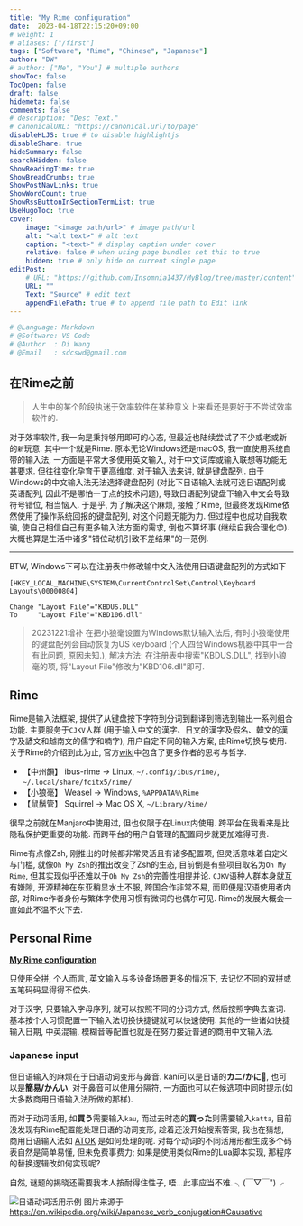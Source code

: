 ```yaml
---
title: "My Rime configuration"
date:  2023-04-18T22:15:20+09:00
# weight: 1
# aliases: ["/first"]
tags: ["Software", "Rime", "Chinese", "Japanese"]
author: "DW"
# author: ["Me", "You"] # multiple authors
showToc: false
TocOpen: false
draft: false
hidemeta: false
comments: false
# description: "Desc Text."
# canonicalURL: "https://canonical.url/to/page"
disableHLJS: true # to disable highlightjs
disableShare: true
hideSummary: false
searchHidden: false
ShowReadingTime: true
ShowBreadCrumbs: true
ShowPostNavLinks: true
ShowWordCount: true
ShowRssButtonInSectionTermList: true
UseHugoToc: true
cover:
    image: "<image path/url>" # image path/url
    alt: "<alt text>" # alt text
    caption: "<text>" # display caption under cover
    relative: false # when using page bundles set this to true
    hidden: true # only hide on current single page
editPost:
    # URL: "https://github.com/Insomnia1437/MyBlog/tree/master/content"
    URL: ""
    Text: "Source" # edit text
    appendFilePath: true # to append file path to Edit link
---
```

```python
# @Language: Markdown
# @Software: VS Code
# @Author  : Di Wang
# @Email   : sdcswd@gmail.com
```

## 在Rime之前

> 人生中的某个阶段执迷于效率软件在某种意义上来看还是要好于不尝试效率软件的.

对于效率软件, 我一向是秉持够用即可的心态, 但最近也陆续尝试了不少或老或新的`新`玩意. 其中一个就是Rime. 原本无论Windows还是macOS, 我一直使用系统自带的输入法, 一方面是平常大多使用英文输入, 对于中文词库或输入联想等功能无甚要求.
但往往变化孕育于更高维度, 对于输入法来讲, 就是键盘配列. 由于Windows的中文输入法无法选择键盘配列 (对比下日语输入法就可选日语配列或英语配列, 因此不是哪怕一丁点的技术问题), 导致日语配列键盘下输入中文会导致符号错位, 相当恼人.
于是乎, 为了解决这个麻烦, 接触了Rime, 但最终发现Rime依然使用了操作系统回报的键盘配列, 对这个问题无能为力. 但过程中也成功自我欺骗, 使自己相信自己有更多输入法方面的需求, 倒也不算坏事 (继续自我合理化😊). 大概也算是生活中诸多"错位动机引致不差结果"的一范例.

---

BTW, Windows下可以在注册表中修改输中文入法使用日语键盘配列的方式如下
```
[HKEY_LOCAL_MACHINE\SYSTEM\CurrentControlSet\Control\Keyboard Layouts\00000804]

Change "Layout File"="KBDUS.DLL"
To     "Layout File"="KBD106.dll"
```
> 20231221增补
> 在把小狼毫设置为Windows默认输入法后, 有时小狼毫使用的键盘配列会自动恢复为US keyboard (个人四台Windows机器中其中一台有此问题, 原因未知.), 解决方法: 在注册表中搜索"KBDUS.DLL", 找到小狼毫的项, 将"Layout File"修改为"KBD106.dll"即可.

## Rime

Rime是输入法框架, 提供了从键盘按下字符到分词到翻译到筛选到输出一系列组合功能. 主要服务于`CJKV`人群 (用于输入中文的漢字、日文的漢字及假名、韓文的漢字及諺文和越南文的儒字和喃字), 用户自定不同的输入方案, 由Rime切换与使用. 关于Rime的介绍到此为止, 官方[wiki](https://github.com/rime/home/wiki)中包含了更多作者的思考与哲学.

- 【中州韻】 ibus-rime → Linux, `~/.config/ibus/rime/`, `~/.local/share/fcitx5/rime/`
- 【小狼毫】 Weasel → Windows, `%APPDATA%\Rime`
- 【鼠鬚管】 Squirrel → Mac OS X, `~/Library/Rime/`

很早之前就在Manjaro中使用过, 但也仅限于在Linux内使用. 跨平台在我看来是比隐私保护更重要的功能. 而跨平台的用户自管理的配置同步就更加难得可贵.

Rime有点像Zsh, 刚推出的时候都非常灵活且有诸多配置项, 但灵活意味着自定义与门槛, 就像`Oh My Zsh`的推出改变了Zsh的生态, 目前倒是有些项目取名为`Oh My Rime`, 但其实现似乎还难以于`Oh My Zsh`的完善性相提并论. `CJKV`语种人群本身就互有嫌隙, 开源精神在东亚稍显水土不服, 跨国合作非常不易, 而即便是汉语使用者内部, 对Rime作者身份与繁体字使用习惯有微词的也偶尔可见. Rime的发展大概会一直如此不温不火下去.

## Personal Rime

[**My Rime configuration**](https://github.com/Insomnia1437/rime)

只使用全拼, 个人而言, 英文输入与多设备场景更多的情况下, 去记忆不同的双拼或五笔码码显得得不偿失.

对于汉字, 只要输入字母序列, 就可以按照不同的分词方式, 然后按照字典去查词. 基本按个人习惯配置一下输入法切换快捷键就可以快速使用. 其他的一些诸如快捷输入日期, 中英混输, 模糊音等配置也就是在努力接近普通的商用中文输入法.

### Japanese input

但日语输入的麻烦在于日语动词变形与鼻音. kani可以是日语的**カニ/かに**🦀, 也可以是**簡易/かんい**, 对于鼻音可以使用分隔符, 一方面也可以在候选项中同时提示(如大多数商用日语输入法所做的那样).

而对于动词活用, 如**買う**需要输入`kau`,  而过去时态的**買った**则需要输入`katta`, 目前没发现有Rime配置能处理日语的动词变形, 趁着还没开始搜索答案, 我也在猜想, 商用日语输入法如 [ATOK](https://atok.com/) 是如何处理的呢. 对每个动词的不同活用形都生成多个码表自然是简单易懂, 但未免费事费力; 如果是使用类似Rime的Lua脚本实现, 那程序的替换逻辑改如何实现呢?

自然, 谜题的揭晓还需要我本人按耐得住性子, 唔...此事应当不难. ╮(￣▽￣")╭

![日语动词活用示例](/images/japanese-verb-conjugation.png)
图片来源于 https://en.wikipedia.org/wiki/Japanese_verb_conjugation#Causative
